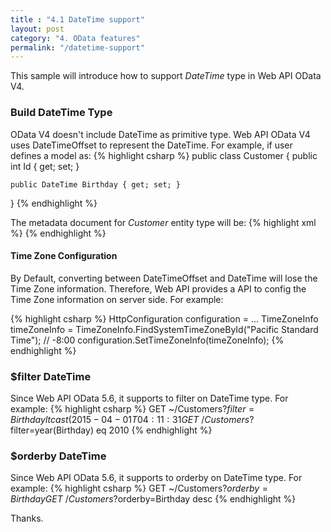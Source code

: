 ```yaml
---
title : "4.1 DateTime support"
layout: post
category: "4. OData features"
permalink: "/datetime-support"
---
```


This sample will introduce how to support *DateTime* type in Web API OData V4.

### Build **DateTime** Type
OData V4 doesn't include DateTime as primitive type. Web API OData V4 uses DateTimeOffset to represent the DateTime.
For example, if user defines a model as:
{% highlight csharp %}
public class Customer
{
    public int Id { get; set; }

    public DateTime Birthday { get; set; }
}
{% endhighlight %}

The metadata document for *Customer* entity type will be:
{% highlight xml %}
<EntityType Name="Customer">
    <Key>
        <PropertyRef Name="Id" />
    </Key>
    <Property Name="Id" Type="Edm.Int32" Nullable="false" />
    <Property Name="Birthday" Type="Edm.DateTimeOffset" Nullable="false" />
</EntityType>
{% endhighlight %}

#### Time Zone Configuration
By Default, converting between DateTimeOffset and DateTime will lose the Time Zone information. Therefore, Web API provides a API to config the Time Zone information on server side. For example:

{% highlight csharp %}
HttpConfiguration configuration = ...
TimeZoneInfo timeZoneInfo = TimeZoneInfo.FindSystemTimeZoneById("Pacific Standard Time"); // -8:00
configuration.SetTimeZoneInfo(timeZoneInfo);
{% endhighlight %}

### $filter **DateTime** 

Since Web API OData 5.6, it supports to filter on DateTime type. For example:
{% highlight csharp %}
GET ~/Customers?$filter=Birthday lt cast(2015-04-01T04:11:31%2B08:00,Edm.DateTimeOffset)
GET ~/Customers?$filter=year(Birthday) eq 2010
{% endhighlight %}

### $orderby **DateTime** 

Since Web API OData 5.6, it supports to orderby on DateTime type. For example:
{% highlight csharp %}
GET ~/Customers?$orderby=Birthday
GET ~/Customers?$orderby=Birthday desc
{% endhighlight %}

Thanks.
